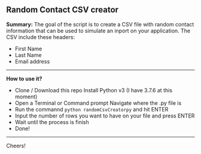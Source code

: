## Random Contact CSV creator 

**Summary:**
The goal of the script is to create a CSV file with random contact information that can be used to simulate an inport on your application. The CSV include these headers:

- First Name
- Last Name
- Email address

---

**How to use it?**

 - Clone / Download this repo Install Python v3 (I have 3.7.6 at this moment) 
  - Open a Terminal or Command prompt Navigate where the .py file is 
 - Run the commannd `python randomCsvCreatorpy` and hit ENTER
 - Input the number of rows you want to have on your file and press ENTER
 - Wait until the process is finish 
 - Done!

---

Cheers!
